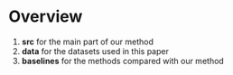 # Overview



1. **src** for the main part of our method
2. **data** for the datasets used in this paper
3. **baselines** for the methods compared with our method
